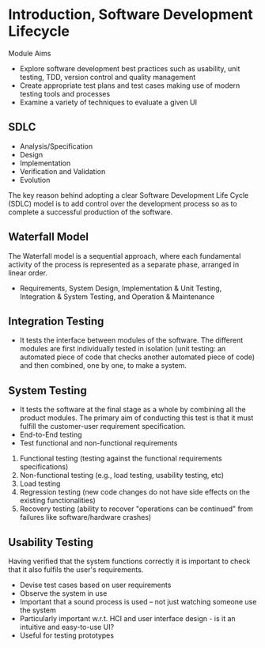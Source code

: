 # Introduction, Software Development Lifecycle

Module Aims
- Explore software development best practices such as usability, unit testing, TDD, version control and quality management
- Create appropriate test plans and test cases making use of modern testing tools and processes
- Examine a variety of techniques to evaluate a given UI

## SDLC

- Analysis/Specification
- Design
- Implementation
- Verification and Validation
- Evolution

The key reason behind adopting a clear Software Development Life Cycle (SDLC) model is to add control over the development process so as to complete a successful production of the software.

## Waterfall Model

The Waterfall model is a sequential approach, where each fundamental activity of the process is represented as a separate phase, arranged in linear order.

- Requirements, System Design, Implementation & Unit Testing, Integration & System Testing, and Operation & Maintenance

## Integration Testing

- It tests the interface between modules of the software. The different modules are first individually tested in isolation (unit testing: an automated piece of code that checks another automated piece of code) and then combined, one by
one, to make a system.

## System Testing

- It tests the software at the final stage as a whole by combining all the product modules. The primary aim of conducting this test is that it must fulfill the customer-user requirement specification.
- End-to-End testing
- Test functional and non-functional requirements

1. Functional testing (testing against the functional requirements specifications)
2. Non-functional testing (e.g., load testing, usability testing, etc)
3. Load testing
4. Regression testing (new code changes do not have side effects on the existing functionalities)
5. Recovery testing (ability to recover "operations can be continued" from failures like software/hardware crashes)

## Usability Testing

Having verified that the system functions correctly it is important to check that it also fulfils the user's requirements.

- Devise test cases based on user requirements
- Observe the system in use
- Important that a sound process is used – not just watching someone use the system
- Particularly important w.r.t. HCI and user interface design - is it an intuitive and easy-to-use UI?
- Useful for testing prototypes
